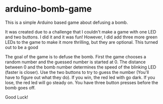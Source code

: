# arduino-bomb-game
This is a simple Arduino based game about defusing a bomb. 

It was created due to a challenge that I couldn't make a game with one LED and two buttons. I did it and it was fun! However, I did add three more green LEDs to the game to make it more thrilling, but they are optional. This turned out to be a good 

The goal of the game is to defuse the bomb. First the game chooses a random number and the guessed number is started at 0. The distance between 0 and the bomb number determines the speed of the blinking LED (faster is closer). Use the two buttons to try to guess the number (You'll have to figure out what they do). If you win, the red led with go dark. If you lose, the red led will go steady on. You have three button presses before the bomb goes off.

Good Luck!
